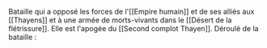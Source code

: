 Bataille qui a opposé les forces de l'[[Empire humain]] et de ses alliés aux [[Thayens]] et à une armée de morts-vivants dans le [[Désert de la flétrissure]]. Elle est l'apogée du [[Second complot Thayen]].
Déroulé de la bataille :
